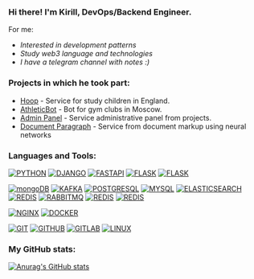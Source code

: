 ### Hi there! I'm Kirill, DevOps/Backend Engineer.

For me:

- *Interested in development patterns*
- *Study web3 language and technologies*
- *I have a telegram channel with notes :)*

### Projects in which he took part:

- [Hoop](https://hoop.co.uk) - Service for study children in England.
- [AthleticBot](https://t.me/AthleticClub_bot) - Bot for gym clubs in Moscow.
- [Admin Panel](https://github.com/White656/admin_service.git) - Service administrative panel from projects.
- [Document Paragraph](https://github.com/White656/Document-Paragraph-Service.git) - Service from document markup using
  neural networks

### Languages and Tools:

[![PYTHON](https://img.shields.io/badge/python-grey.svg?style=for-the-badge&logo=python)](#)
[![DJANGO](https://img.shields.io/badge/django-grey.svg?style=for-the-badge&logo=django)](#)
[![FASTAPI](https://img.shields.io/badge/fastAPI-grey.svg?style=for-the-badge&logo=fastAPI)](#)
[![FLASK](https://img.shields.io/badge/flask-grey.svg?style=for-the-badge&logo=flask)](#)
[![FLASK](https://img.shields.io/badge/aiohttp-grey.svg?style=for-the-badge&logo=aiohttp)](#)

[![mongoDB](https://img.shields.io/badge/mongoDB-grey.svg?style=for-the-badge&logo=mongoDB)](#)
[![KAFKA](https://img.shields.io/badge/kafka-grey.svg?style=for-the-badge&logo=Apache-Kafka)](#)
[![POSTGRESQL](https://img.shields.io/badge/PostgreSQL-grey.svg?style=for-the-badge&logo=postgreSQL)](#)
[![MYSQL](https://img.shields.io/badge/Mysql-grey.svg?style=for-the-badge&logo=mysql)](#)
[![ELASTICSEARCH](https://img.shields.io/badge/ElasticSearch-grey.svg?style=for-the-badge&logo=elasticsearch)](#)
[![REDIS](https://img.shields.io/badge/Kibana-grey.svg?style=for-the-badge&logo=Kibana)](#)
[![RABBITMQ](https://img.shields.io/badge/RabbitMQ-grey.svg?style=for-the-badge&logo=rabbitMQ)](#)
[![REDIS](https://img.shields.io/badge/redis-grey.svg?style=for-the-badge&logo=redis)](#)
[![REDIS](https://img.shields.io/badge/Celery-grey.svg?style=for-the-badge&logo=celery)](#)

[![NGINX](https://img.shields.io/badge/Nginx-grey.svg?style=for-the-badge&logo=nginx)](#)
[![DOCKER](https://img.shields.io/badge/Docker-grey.svg?style=for-the-badge&logo=docker)](#)

[![GIT](https://img.shields.io/badge/Git-grey.svg?style=for-the-badge&logo=Git)](#)
[![GITHUB](https://img.shields.io/badge/GitHub-grey.svg?style=for-the-badge&logo=GitHub)](#)
[![GITLAB](https://img.shields.io/badge/GitLab-grey.svg?style=for-the-badge&logo=GitLab)](#)
[![LINUX](https://img.shields.io/badge/Linux-grey.svg?style=for-the-badge&logo=Linux)](#)


### My GitHub stats:

[![Anurag's GitHub stats](https://github-readme-stats.asklar.vercel.app/api?show_icons=true&include_all_commits=false&count_private=true&disable_animations=false&theme=dark&locale=en&hide_border=true&custom_title=Github&nbsp;Stats&username=White656)](https://github.com/anuraghazra/github-readme-stats)

